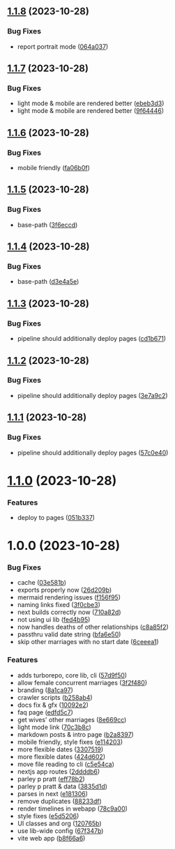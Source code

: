 ## [1.1.8](https://github.com/thelinguist/charting-polygamy/compare/v1.1.7...v1.1.8) (2023-10-28)


### Bug Fixes

* report portrait mode ([064a037](https://github.com/thelinguist/charting-polygamy/commit/064a0372902decfc9d253074dce2883c32b706bb))

## [1.1.7](https://github.com/thelinguist/charting-polygamy/compare/v1.1.6...v1.1.7) (2023-10-28)


### Bug Fixes

* light mode & mobile are rendered better ([ebeb3d3](https://github.com/thelinguist/charting-polygamy/commit/ebeb3d3b86a80c15f420bfb0075e6cd3abbbfec3))
* light mode & mobile are rendered better ([9f64446](https://github.com/thelinguist/charting-polygamy/commit/9f64446266a92182571fcd2f88ffc9531611fad4))

## [1.1.6](https://github.com/thelinguist/charting-polygamy/compare/v1.1.5...v1.1.6) (2023-10-28)


### Bug Fixes

* mobile friendly ([fa06b0f](https://github.com/thelinguist/charting-polygamy/commit/fa06b0fff7f1c039b73013d3ee4285eceadaa9aa))

## [1.1.5](https://github.com/thelinguist/charting-polygamy/compare/v1.1.4...v1.1.5) (2023-10-28)


### Bug Fixes

* base-path ([3f6eccd](https://github.com/thelinguist/charting-polygamy/commit/3f6eccd83910c6106c5db3cf22dcc84b44ce247e))

## [1.1.4](https://github.com/thelinguist/charting-polygamy/compare/v1.1.3...v1.1.4) (2023-10-28)


### Bug Fixes

* base-path ([d3e4a5e](https://github.com/thelinguist/charting-polygamy/commit/d3e4a5e6e58fb9bb5cb9a05595f9be44e7e36637))

## [1.1.3](https://github.com/thelinguist/charting-polygamy/compare/v1.1.2...v1.1.3) (2023-10-28)


### Bug Fixes

* pipeline should additionally deploy pages ([cd1b671](https://github.com/thelinguist/charting-polygamy/commit/cd1b671ff7fc9f48afcae0b03975c1a46f5fd718))

## [1.1.2](https://github.com/thelinguist/charting-polygamy/compare/v1.1.1...v1.1.2) (2023-10-28)


### Bug Fixes

* pipeline should additionally deploy pages ([3e7a9c2](https://github.com/thelinguist/charting-polygamy/commit/3e7a9c2ad7c087383d409994ab040d35358a0db6))

## [1.1.1](https://github.com/thelinguist/charting-polygamy/compare/v1.1.0...v1.1.1) (2023-10-28)


### Bug Fixes

* pipeline should additionally deploy pages ([57c0e40](https://github.com/thelinguist/charting-polygamy/commit/57c0e401c75afe72753c1541762351f8fba3ccf5))

# [1.1.0](https://github.com/thelinguist/charting-polygamy/compare/v1.0.0...v1.1.0) (2023-10-28)


### Features

* deploy to pages ([051b337](https://github.com/thelinguist/charting-polygamy/commit/051b337d4b0ca41420af939076bbc3a34cb14006))

# 1.0.0 (2023-10-28)


### Bug Fixes

* cache ([03e581b](https://github.com/thelinguist/charting-polygamy/commit/03e581b27274f88f9ae74f8db96e556019410d23))
* exports properly now ([26d209b](https://github.com/thelinguist/charting-polygamy/commit/26d209b7f0f8139cb7db35f695bc913f5301176f))
* mermaid rendering issues ([f156f95](https://github.com/thelinguist/charting-polygamy/commit/f156f95dbb17e7d9b652193f3e23493839506b19))
* naming links fixed ([3f0cbe3](https://github.com/thelinguist/charting-polygamy/commit/3f0cbe34ad7968b64e6a060eb69b2543acb780c1))
* next builds correctly now ([710a82d](https://github.com/thelinguist/charting-polygamy/commit/710a82d486e13bb2b42f07bf4fbdc448674bc9ce))
* not using ui lib ([fed4b95](https://github.com/thelinguist/charting-polygamy/commit/fed4b95a0557e5d6185285be58e0fcaaa6567d2b))
* now handles deaths of other relationships ([c8a85f2](https://github.com/thelinguist/charting-polygamy/commit/c8a85f272996da50098f2d724777feca37dc4f68))
* passthru valid date string ([bfa6e50](https://github.com/thelinguist/charting-polygamy/commit/bfa6e50a2b3d25616100ec338fdf826435bfc3bf))
* skip other marriages with no start date ([6ceeea1](https://github.com/thelinguist/charting-polygamy/commit/6ceeea10115ac8aaad915c4139081cb928984f2a))


### Features

* adds turborepo, core lib, cli ([57d9f50](https://github.com/thelinguist/charting-polygamy/commit/57d9f508f80c4c860ec34db4c7a617e79c9827ff))
* allow female concurrent marriages ([3f2f480](https://github.com/thelinguist/charting-polygamy/commit/3f2f480b1b0d5af4030597b880cb5f52706530be))
* branding ([8a1ca97](https://github.com/thelinguist/charting-polygamy/commit/8a1ca97858993fd075d548b1516ee6297c0fa400))
* crawler scripts ([b258ab4](https://github.com/thelinguist/charting-polygamy/commit/b258ab4b9767691f78937ae1930ed6ce7193eb64))
* docs fix & gfx ([10092e2](https://github.com/thelinguist/charting-polygamy/commit/10092e24733ac8709044e9779d00329181504119))
* faq page ([edfd5c7](https://github.com/thelinguist/charting-polygamy/commit/edfd5c70f94c691636a35ab3a16787f6f9a28803))
* get wives' other marriages ([8e669cc](https://github.com/thelinguist/charting-polygamy/commit/8e669ccfc805c9b9755e0f253221eb5497cc2253))
* light mode link ([70c3b8c](https://github.com/thelinguist/charting-polygamy/commit/70c3b8c73c684a696f7df7693444e5219a09b2fe))
* markdown posts & intro page ([b2a8397](https://github.com/thelinguist/charting-polygamy/commit/b2a839718bfacb28e842a57242b32ab242525180))
* mobile friendly, style fixes ([e114203](https://github.com/thelinguist/charting-polygamy/commit/e1142034d1bbf36fe0857a7050d85d6a55bc45b4))
* more flexible dates ([3307519](https://github.com/thelinguist/charting-polygamy/commit/33075196cf75679332b1cb7d7c0fefd680837185))
* more flexible dates ([424d602](https://github.com/thelinguist/charting-polygamy/commit/424d60258b0fdc0d648ed3c6b559945b322a5626))
* move file reading to cli ([c5e54ca](https://github.com/thelinguist/charting-polygamy/commit/c5e54ca45d9ade4329b2c26d65befe501751c559))
* nextjs app routes ([2ddddb6](https://github.com/thelinguist/charting-polygamy/commit/2ddddb6f2f6db3ce093c114f80dfa7fc3616c143))
* parley p pratt ([eff78b2](https://github.com/thelinguist/charting-polygamy/commit/eff78b2880fda10f8a2c610545d299bf7cc6d200))
* parley p pratt & data ([3835d1d](https://github.com/thelinguist/charting-polygamy/commit/3835d1d993f9aa7f15f0fa999fa7a60ab288e130))
* parses in next ([e181306](https://github.com/thelinguist/charting-polygamy/commit/e18130692e9672d8d35ea19f99ea42b037857aef))
* remove duplicates ([88233df](https://github.com/thelinguist/charting-polygamy/commit/88233df686613c754da3ed178aea31ab61d3ae64))
* render timelines in webapp ([78c9a00](https://github.com/thelinguist/charting-polygamy/commit/78c9a000305e816beaf9d0c81832cb5a68bac82a))
* style fixes ([e5d5206](https://github.com/thelinguist/charting-polygamy/commit/e5d520682e9969da1352833790c5871c1b2e5e3b))
* UI classes and org ([120765b](https://github.com/thelinguist/charting-polygamy/commit/120765b22e1538916384e10252cde701bee0e272))
* use lib-wide config ([67f347b](https://github.com/thelinguist/charting-polygamy/commit/67f347ba5467a2c03963b5402d03223eece1757a))
* vite web app ([b8f66a6](https://github.com/thelinguist/charting-polygamy/commit/b8f66a601721041452b4f0515e4ce95f0bc4071c))
